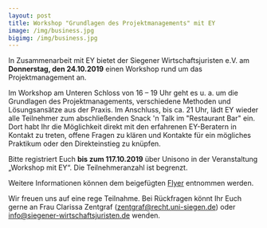 ```yaml
---
layout: post
title: Workshop "Grundlagen des Projektmanagements" mit EY
image: /img/business.jpg
bigimg: /img/business.jpg
---
```

 
In Zusammenarbeit mit EY bietet der Siegener Wirtschaftsjuristen e.V. am 
**Donnerstag, den 24.10.2019** einen Workshop rund um das Projektmanagement an.

Im Workshop am Unteren Schloss von 16 – 19 Uhr geht es u. a. um die Grundlagen des Projektmanagements, verschiedene Methoden und Lösungsansätze aus der Praxis.
Im Anschluss, bis ca. 21 Uhr, lädt EY wieder alle Teilnehmer zum abschließenden Snack 'n Talk im "Restaurant Bar" ein. Dort habt Ihr die Möglichkeit direkt mit den erfahrenen EY-Beratern in Kontakt zu treten, offene Fragen zu klären und Kontakte für ein mögliches Praktikum oder den Direkteinstieg zu knüpfen.


Bitte registriert Euch **bis zum 117.10.2019** über Unisono in der Veranstaltung „Workshop mit EY“. 
Die Teilnehmeranzahl ist begrenzt.

Weitere Informationen können dem beigefügten [Flyer](/img/GrundlagendesProjektmanagements-SWJundEY.pdf) entnommen werden.

Wir freuen uns auf eine rege Teilnahme. Bei Rückfragen könnt Ihr Euch gerne an Frau Clarissa Zentgraf (zentgraf@recht.uni-siegen.de) oder info@siegener-wirtschaftsjuristen.de wenden.

